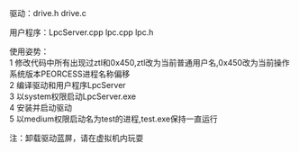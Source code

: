 驱动：drive.h drive.c        

用户程序：LpcServer.cpp  lpc.cpp  lpc.h    
    
使用姿势：   
1 修改代码中所有出现过ztl和0x450,ztl改为当前普通用户名,0x450改为当前操作系统版本PEORCESS进程名称偏移   
2 编译驱动和用户程序LpcServer    
3 以system权限启动LpcServer.exe     
4 安装并启动驱动   
5 以medium权限启动名为test的进程,test.exe保持一直运行      


注：卸载驱动蓝屏，请在虚拟机内玩耍
